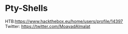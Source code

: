 # Pty-Shells



HTB:https://www.hackthebox.eu/home/users/profile/14397 <br/>
Twitter: https://twitter.com/MoayadAlmalat
